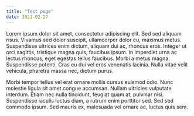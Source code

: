 ```yaml
---
title: "Test page"
date: 2021-02-27
---
```

Lorem ipsum dolor sit amet, consectetur adipiscing elit. Sed sed aliquam risus. Vivamus sed dolor suscipit, ullamcorper dolor eu, maximus metus. Suspendisse ultrices enim dictum, aliquam dui ac, rhoncus eros. Integer ut orci sagittis, tristique magna quis, faucibus ipsum. In imperdiet urna ac lectus rhoncus, eget egestas tellus faucibus. Morbi a metus magna. Suspendisse potenti. Cras eu dui vel eros venenatis lacinia. Nulla vitae velit vehicula, pharetra massa nec, dictum purus.

Morbi tempor tellus vel erat ornare mollis cursus euismod odio. Nunc molestie ligula sit amet congue accumsan. Nullam ultricies vulputate interdum. Etiam nec nulla tincidunt, feugiat quam at, pulvinar nisi. Suspendisse iaculis luctus diam, a rutrum enim porttitor sed. Sed sed commodo ipsum. Sed mauris ex, malesuada vel ornare ac, luctus quis sem.